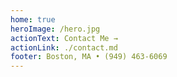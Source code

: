```yaml
---
home: true
heroImage: /hero.jpg
actionText: Contact Me →
actionLink: ./contact.md
footer: Boston, MA • (949) 463-6069
---
```

